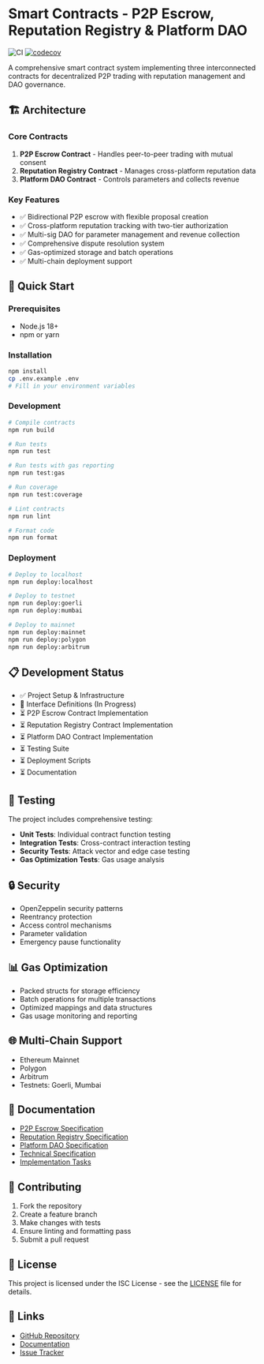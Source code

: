 # Smart Contracts - P2P Escrow, Reputation Registry & Platform DAO

![CI](https://github.com/BreakFi/contracts/actions/workflows/ci.yml/badge.svg)
[![codecov](https://codecov.io/gh/BreakFi/contracts/branch/main/graph/badge.svg)](https://codecov.io/gh/BreakFi/contracts)

A comprehensive smart contract system implementing three interconnected contracts for decentralized P2P trading with reputation management and DAO governance.

## 🏗️ Architecture

### Core Contracts

1. **P2P Escrow Contract** - Handles peer-to-peer trading with mutual consent
2. **Reputation Registry Contract** - Manages cross-platform reputation data
3. **Platform DAO Contract** - Controls parameters and collects revenue

### Key Features

- ✅ Bidirectional P2P escrow with flexible proposal creation
- ✅ Cross-platform reputation tracking with two-tier authorization
- ✅ Multi-sig DAO for parameter management and revenue collection
- ✅ Comprehensive dispute resolution system
- ✅ Gas-optimized storage and batch operations
- ✅ Multi-chain deployment support

## 🚀 Quick Start

### Prerequisites

- Node.js 18+
- npm or yarn

### Installation

```bash
npm install
cp .env.example .env
# Fill in your environment variables
```

### Development

```bash
# Compile contracts
npm run build

# Run tests
npm run test

# Run tests with gas reporting
npm run test:gas

# Run coverage
npm run test:coverage

# Lint contracts
npm run lint

# Format code
npm run format
```

### Deployment

```bash
# Deploy to localhost
npm run deploy:localhost

# Deploy to testnet
npm run deploy:goerli
npm run deploy:mumbai

# Deploy to mainnet
npm run deploy:mainnet
npm run deploy:polygon
npm run deploy:arbitrum
```

## 📋 Development Status

- ✅ Project Setup & Infrastructure
- 🔄 Interface Definitions (In Progress)
- ⏳ P2P Escrow Contract Implementation
- ⏳ Reputation Registry Contract Implementation
- ⏳ Platform DAO Contract Implementation
- ⏳ Testing Suite
- ⏳ Deployment Scripts
- ⏳ Documentation

## 🧪 Testing

The project includes comprehensive testing:

- **Unit Tests**: Individual contract function testing
- **Integration Tests**: Cross-contract interaction testing
- **Security Tests**: Attack vector and edge case testing
- **Gas Optimization Tests**: Gas usage analysis

## 🔒 Security

- OpenZeppelin security patterns
- Reentrancy protection
- Access control mechanisms
- Parameter validation
- Emergency pause functionality

## 📊 Gas Optimization

- Packed structs for storage efficiency
- Batch operations for multiple transactions
- Optimized mappings and data structures
- Gas usage monitoring and reporting

## 🌐 Multi-Chain Support

- Ethereum Mainnet
- Polygon
- Arbitrum
- Testnets: Goerli, Mumbai

## 📖 Documentation

- [P2P Escrow Specification](./escrow.md)
- [Reputation Registry Specification](./reputation.md)
- [Platform DAO Specification](./dao.md)
- [Technical Specification](./contracts.spec)
- [Implementation Tasks](./contracts.tasks.md)

## 🤝 Contributing

1. Fork the repository
2. Create a feature branch
3. Make changes with tests
4. Ensure linting and formatting pass
5. Submit a pull request

## 📄 License

This project is licensed under the ISC License - see the [LICENSE](LICENSE) file for details.

## 🔗 Links

- [GitHub Repository](https://github.com/BreakFi/contracts)
- [Documentation](./docs/)
- [Issue Tracker](https://github.com/BreakFi/contracts/issues)